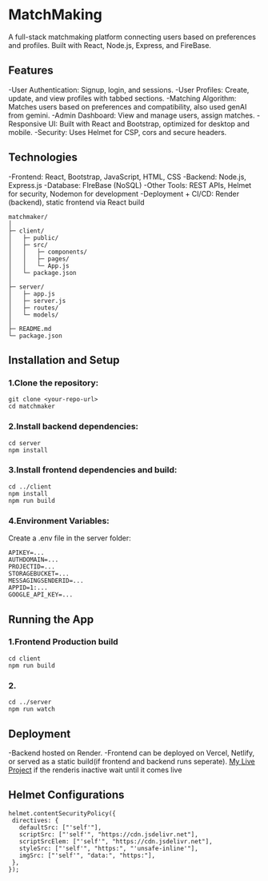 # MatchMaking
A full-stack matchmaking platform connecting users based on preferences and profiles. Built with React, Node.js, Express, and FireBase.

## Features
-User Authentication: Signup, login, and sessions.
-User Profiles: Create, update, and view profiles with tabbed sections.
-Matching Algorithm: Matches users based on preferences and compatibility, also used genAI from gemini.
-Admin Dashboard: View and manage users, assign matches.
-Responsive UI: Built with React and Bootstrap, optimized for desktop and mobile.
-Security: Uses Helmet for CSP, cors and secure headers.

## Technologies
-Frontend: React, Bootstrap, JavaScript, HTML, CSS
-Backend: Node.js, Express.js
-Database: FIreBase (NoSQL)
-Other Tools: REST APIs, Helmet for security, Nodemon for development
-Deployment + CI/CD: Render (backend), static frontend via React build

```
matchmaker/
│
├─ client/                  
│   ├─ public/              
│   ├─ src/
│   │   ├─ components/     
│   │   ├─ pages/           
│   │   └─ App.js
│   └─ package.json
│
├─ server/                 
│   ├─ app.js            
│   ├─ server.js           
│   ├─ routes/              
│   └─ models/             
│
├─ README.md
└─ package.json
```

## Installation and Setup
### 1.Clone the repository:
```
git clone <your-repo-url>
cd matchmaker
```
### 2.Install backend dependencies:
```
cd server
npm install
```
### 3.Install frontend dependencies and build:
```
cd ../client
npm install
npm run build
```
### 4.Environment Variables:
Create a .env file in the server folder:
```
APIKEY=...
AUTHDOMAIN=...
PROJECTID=...
STORAGEBUCKET=...
MESSAGINGSENDERID=...
APPID=1:...
GOOGLE_API_KEY=...
```
## Running the App
### 1.Frontend Production build
```
cd client
npm run build
```
### 2.
```
cd ../server
npm run watch
```

## Deployment
-Backend hosted on Render.
-Frontend can be deployed on Vercel, Netlify, or served as a static build(if frontend and backend runs seperate).
 [My Live Project](https://matchmaker-hd7l.onrender.com/login)
 if the renderis inactive wait until it comes live

 ## Helmet Configurations
 ```
helmet.contentSecurityPolicy({
  directives: {
    defaultSrc: ["'self'"],
    scriptSrc: ["'self'", "https://cdn.jsdelivr.net"],
    scriptSrcElem: ["'self'", "https://cdn.jsdelivr.net"],
    styleSrc: ["'self'", "https:", "'unsafe-inline'"],
    imgSrc: ["'self'", "data:", "https:"],
  },
});
```
